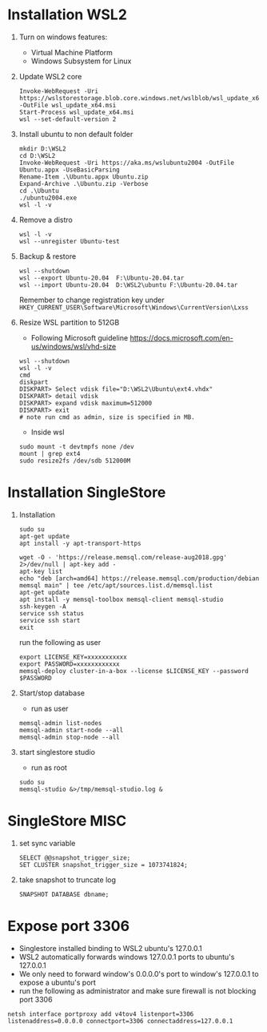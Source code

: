 # Installation WSL2

1. Turn on windows features:
   * Virtual Machine Platform
   * Windows Subsystem for Linux

2. Update WSL2 core
   ```
   Invoke-WebRequest -Uri https://wslstorestorage.blob.core.windows.net/wslblob/wsl_update_x64.msi  -OutFile wsl_update_x64.msi
   Start-Process wsl_update_x64.msi
   wsl --set-default-version 2
   ```

3. Install ubuntu to non default folder
    ```
    mkdir D:\WSL2
    cd D:\WSL2
   Invoke-WebRequest -Uri https://aka.ms/wslubuntu2004 -OutFile Ubuntu.appx -UseBasicParsing
   Rename-Item .\Ubuntu.appx Ubuntu.zip
   Expand-Archive .\Ubuntu.zip -Verbose
   cd .\Ubuntu
   ./ubuntu2004.exe
   wsl -l -v
    ``` 

4. Remove a distro
    ```
    wsl -l -v
    wsl --unregister Ubuntu-test
    ```

5. Backup & restore
    ```
   wsl --shutdown
   wsl --export Ubuntu-20.04  F:\Ubuntu-20.04.tar
   wsl --import Ubuntu-20.04  D:\WSL2\ubuntu F:\Ubuntu-20.04.tar
   ```
    Remember to change registration key under  
    ```HKEY_CURRENT_USER\Software\Microsoft\Windows\CurrentVersion\Lxss```

6. Resize WSL partition to 512GB
   - Following Microsoft guideline https://docs.microsoft.com/en-us/windows/wsl/vhd-size
   ```commandline
   wsl --shutdown
   wsl -l -v
   cmd 
   diskpart
   DISKPART> Select vdisk file="D:\WSL2\Ubuntu\ext4.vhdx"
   DISKPART> detail vdisk
   DISKPART> expand vdisk maximum=512000
   DISKPART> exit
   # note run cmd as admin, size is specified in MB.
   ```
   - Inside wsl
   ```commandline
   sudo mount -t devtmpfs none /dev
   mount | grep ext4
   sudo resize2fs /dev/sdb 512000M
   ```

# Installation SingleStore
1. Installation
    ```commandline
    sudo su
    apt-get update
    apt install -y apt-transport-https
    
    wget -O - 'https://release.memsql.com/release-aug2018.gpg'  2>/dev/null | apt-key add -
    apt-key list
    echo "deb [arch=amd64] https://release.memsql.com/production/debian memsql main" | tee /etc/apt/sources.list.d/memsql.list
    apt-get update
    apt install -y memsql-toolbox memsql-client memsql-studio
    ssh-keygen -A
    service ssh status
    service ssh start
    exit
   ```
   
   run the following as user
   ```
   export LICENSE_KEY=xxxxxxxxxxx
   export PASSWORD=xxxxxxxxxxxx
   memsql-deploy cluster-in-a-box --license $LICENSE_KEY --password $PASSWORD
   ```

2. Start/stop database  
   - run as user
    ```
    memsql-admin list-nodes
    memsql-admin start-node --all
    memsql-admin stop-node --all
    ```

3. start singlestore studio
    - run as root 
    ```
    sudo su
    memsql-studio &>/tmp/memsql-studio.log &
    ```
    
# SingleStore MISC

1. set sync variable
    ```
    SELECT @@snapshot_trigger_size;
    SET CLUSTER snapshot_trigger_size = 1073741824;
    ```

2. take snapshot to truncate log
    ```
   SNAPSHOT DATABASE dbname;
    ```

# Expose port 3306
   * Singlestore installed binding to WSL2 ubuntu's 127.0.0.1
   * WSL2 automatically forwards windows 127.0.0.1 ports to ubuntu's 127.0.0.1
   * We only need to forward window's 0.0.0.0's port to window's 127.0.0.1 to expose a ubuntu's port
   * run the following as administrator and make sure firewall is not blocking port 3306
   ```
   netsh interface portproxy add v4tov4 listenport=3306 listenaddress=0.0.0.0 connectport=3306 connectaddress=127.0.0.1
   ```

